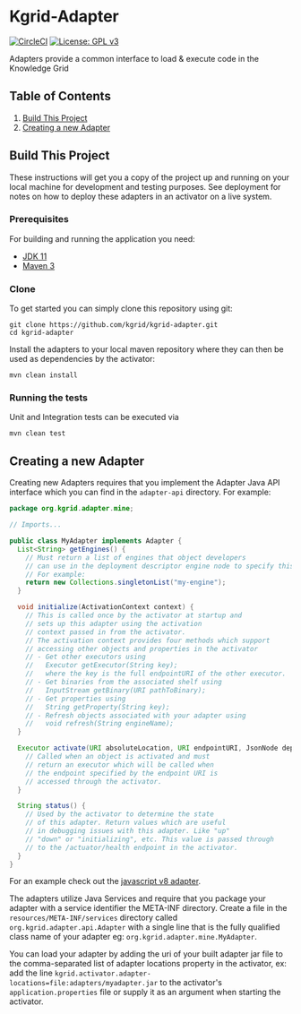 # Kgrid-Adapter
[![CircleCI](https://circleci.com/gh/kgrid/kgrid-adapter/tree/master.svg?style=shield)](https://circleci.com/gh/kgrid/kgrid-adapter/tree/master)
[![License: GPL v3](https://img.shields.io/badge/License-GPLv3-blue.svg)](https://www.gnu.org/licenses/gpl-3.0)

Adapters provide a common interface to load & execute code in the Knowledge Grid

## Table of Contents

1. [Build This Project](#build-this-project)
1. [Creating a new Adapter](#creating-a-new-adapter)

## Build This Project
These instructions will get you a copy of the project up and running on your local machine for development and testing purposes. See deployment for notes on how to deploy these adapters in an activator on a live system.

### Prerequisites
For building and running the application you need:

- [JDK 11](https://www.oracle.com/java/technologies/javase-jdk11-downloads.html)
- [Maven 3](https://maven.apache.org)

### Clone
To get started you can simply clone this repository using git:
```
git clone https://github.com/kgrid/kgrid-adapter.git
cd kgrid-adapter
```
Install the adapters to your local maven repository where they can then be used as dependencies by the activator:
```
mvn clean install
```
### Running the tests

Unit and Integration tests can be executed via
```
mvn clean test
```

## Creating a new Adapter
Creating new Adapters requires that you implement the Adapter Java API interface which you can find in the `adapter-api` directory.
For example:

```java
package org.kgrid.adapter.mine;

// Imports...

public class MyAdapter implements Adapter {
  List<String> getEngines() {
    // Must return a list of engines that object developers
    // can use in the deployment descriptor engine node to specify this adapter.
    // For example:
    return new Collections.singletonList("my-engine");
  }

  void initialize(ActivationContext context) {
    // This is called once by the activator at startup and 
    // sets up this adapter using the activation
    // context passed in from the activator.
    // The activation context provides four methods which support
    // accessing other objects and properties in the activator
    // - Get other executors using
    //   Executor getExecutor(String key); 
    //   where the key is the full endpointURI of the other executor.
    // - Get binaries from the associated shelf using
    //   InputStream getBinary(URI pathToBinary);
    // - Get properties using
    //   String getProperty(String key);
    // - Refresh objects associated with your adapter using
    //   void refresh(String engineName);
  }

  Executor activate(URI absoluteLocation, URI endpointURI, JsonNode deploymentSpec) {
    // Called when an object is activated and must
    // return an executor which will be called when
    // the endpoint specified by the endpoint URI is
    // accessed through the activator.
  }

  String status() {
    // Used by the activator to determine the state
    // of this adapter. Return values which are useful
    // in debugging issues with this adapter. Like "up"
    // "down" or "initializing", etc. This value is passed through
    // to the /actuator/health endpoint in the activator.
  }
}
```
For an example check out the [javascript v8 adapter](https://github.com/kgrid/javascript-v8-adapter).

The adapters utilize Java Services and require that you package your adapter with a service identifier the META-INF directory.
Create a file in the `resources/META-INF/services` directory called `org.kgrid.adapter.api.Adapter` with a single line that is the fully qualified class name of your adapter eg: `org.kgrid.adapter.mine.MyAdapter`. 


You can load your adapter by adding the uri of your built adapter jar file to the comma-separated list of adapter locations property in the activator, ex:
add the line `kgrid.activator.adapter-locations=file:adapters/myadapter.jar` to the activator's `application.properties` file or supply it as an argument when starting the activator.